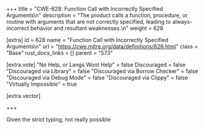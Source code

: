 +++
title = "CWE-628: Function Call with Incorrectly Specified Arguments\n"
description = "The product calls a function, procedure, or routine with arguments that are not correctly specified, leading to always-incorrect behavior and resultant weaknesses.\n"
weight = 628

[extra]
id = 628
name = "Function Call with Incorrectly Specified Arguments\n"
url = "https://cwe.mitre.org/data/definitions/628.html"
class = "Base"
rust_docs_links = []
parent = "573"

[extra.vote]
"No Help, or Langs Wont Help" = false
Discouraged = false
"Discouraged via Library" = false
"Discouraged via Borrow Checker" = false
"Discouraged via Debug Mode" = false
"Discouraged via Clippy" = false
"Virtually Impossible" = true

[extra.vector]

+++

Given the strict typing, not really possible